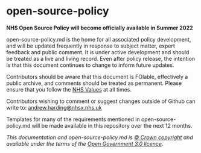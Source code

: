 # open-source-policy

**NHS Open Source Policy will become officially available in Summer 2022**

open-source-policy.md is the home for all associated policy development, and will be updated frequently in response to subject matter, expert feedback and public comment. It is under active development and should be treated as a live and living record. Even after policy release, the intention is that this document continues to change to inform future updates.

Contributors should be aware that this document is FOIable, effectively a public archive, and comments should be treated as permanent. Please ensure that you follow the [NHS Values](https://www.hee.nhs.uk/about/our-values/nhs-constitutional-values-hub-0) at all times.

Contributors wishing to comment or suggest changes outside of Github can write to: [andrew.harding@nhsx.nhs.uk](mailto:andrew.harding@nhsx.nhs.uk)

Templates for many of the requirements mentioned in open-source-policy.md will be made available in this repository over the next 12 months.
  
*This documentation and open-source-policy.md is [© Crown copyright](http://www.nationalarchives.gov.uk/information-management/re-using-public-sector-information/uk-government-licensing-framework/crown-copyright/) and available under the terms of the [Open Government 3.0 licence](http://www.nationalarchives.gov.uk/doc/open-government-licence/version/3/)*.
